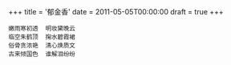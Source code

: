 +++
title = '郁金香'
date = 2011-05-05T00:00:00
draft = true
+++

```text
嫩雨寒初透  明妆黛晚云
临空朱鹤顶  掬水碧霞裙
俗骨贪浓艳  清心焕质文
古来倾国色  谁解泪纷纷
```
